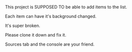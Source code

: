 This project is SUPPOSED TO be able to add items to the list.

Each item can have it's background changed.

It's super broken.

Please clone it down and fix it.  

Sources tab and the console are your friend. 
